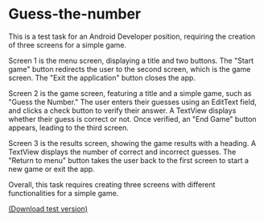 # Guess-the-number

This is a test task for an Android Developer position, requiring the creation of three screens for a simple game. 

Screen 1 is the menu screen, displaying a title and two buttons. 
The "Start game" button redirects the user to the second screen, which is the game screen. 
The "Exit the application" button closes the app. 

Screen 2 is the game screen, featuring a title and a simple game, such as "Guess the Number." 
The user enters their guesses using an EditText field, and clicks a check button to verify their answer. 
A TextView displays whether their guess is correct or not. Once verified, an "End Game" button appears, leading to the third screen. 

Screen 3 is the results screen, showing the game results with a heading. A TextView displays the number of correct and incorrect guesses. 
The "Return to menu" button takes the user back to the first screen to start a new game or exit the app. 

Overall, this task requires creating three screens with different functionalities for a simple game.

[(Download test version)](https://github.com/V-34-10/Guess-the-number/blob/master/Guess_the_number.apk)
